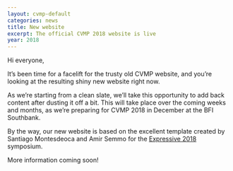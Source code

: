 ```yaml
---
layout: cvmp-default
categories: news
title: New website
excerpt: The official CVMP 2018 website is live
year: 2018
---
```


Hi everyone,

It’s been time for a facelift for the trusty old CVMP website, and you’re looking at the resulting shiny new website right now.

As we’re starting from a clean slate, we’ll take this opportunity to add back content after dusting it off a bit.
This will take place over the coming weeks and months, as we’re preparing for CVMP 2018 in December at the BFI Southbank.

By the way, our new website is based on the excellent template created by Santiago Montesdeoca and Amir Semmo for the [Expressive 2018](http://expressive.graphics/2018/) symposium.

More information coming soon!
